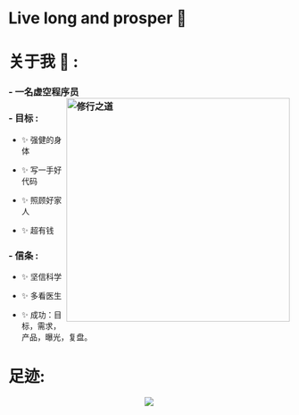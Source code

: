 # Live long and prosper 🖖 

# 关于我 💬 : 

### - 一名虚空程序员 <img src="https://pic1.zhimg.com/80/v2-317d4ed80993736c849c9105ffef751d_720w.webp?source=d16d100b"  alt="修行之道" align="right" width="400" height="400">



### - 目标 :
- ✨ 强健的身体

- ✨ 写一手好代码

- ✨ 照顾好家人

- ✨ 超有钱

### - 信条 : 
- ✨ 坚信科学
  
- ✨ 多看医生 

- ✨ 成功：目标，需求，产品，曝光，复盘。

# 足迹:

<p align="center" >  
<img src="https://github-readme-stats.vercel.app/api?username=coderbullbull&show_icons=true&theme=solarized_light">
</p>
